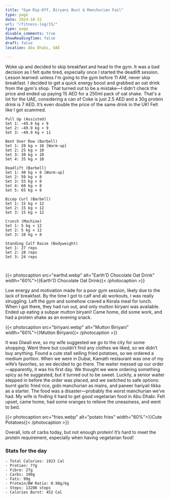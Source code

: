 ```yaml
---
title: "Gym Rip-Off, Biryani Bust & Manchurian Fail"
type: page
date: 2024-10-31
url: "/fitness-log/15/"
type: page
disable_comments: true
ShowReadingTime: false
draft: false
location: Abu Dhabi, UAE

---
```


Woke up and decided to skip breakfast and head to the gym. It was a bad decision as I felt quite tired, especially once I started the deadlift session. Lesson learned: unless I'm going to the gym before 11 AM, never skip breakfast. I decided to get a quick energy boost and grabbed an oat drink from the gym's shop. That turned out to be a mistake—I didn’t check the price and ended up paying 15 AED for a 250ml pack of oat shake. That's a lot for the UAE, considering a can of Coke is just 2.5 AED and a 30g protein drink is 7 AED. It’s even double the price of the same drink in the UK! Felt like I got scammed.




```
Pull Up (Assisted)
Set 1: −49.9 kg × 9
Set 2: −49.9 kg × 9
Set 3: −49.9 kg × 11

Bent Over Row (Barbell)
Set 1: 20 kg × 10 [Warm-up]
Set 2: 25 kg × 10
Set 3: 30 kg × 10
Set 4: 35 kg × 10

Deadlift (Barbell)
Set 1: 40 kg × 8 [Warm-up]
Set 2: 50 kg × 8
Set 3: 55 kg × 8
Set 4: 60 kg × 8
Set 5: 65 kg × 8

Bicep Curl (Barbell)
Set 1: 15 kg × 12
Set 2: 15 kg × 12
Set 3: 15 kg × 12

Crunch (Machine)
Set 1: 5 kg × 12
Set 2: 5 kg × 12
Set 3: 10 kg × 8

Standing Calf Raise (Bodyweight)
Set 1: 27 reps
Set 2: 28 reps
Set 3: 24 reps



```

{{< photocaption src="earthd.webp" alt="Earth'D Chocolate Oat Drink" width="60%">}}Earth'D Chocolate Oat Drink{{< /photocaption >}}

Low energy and motivation made for a poor gym session, likely due to the lack of breakfast. By the time I got to calf and ab workouts, I was really struggling. Left the gym and somehow craved a Kerala meal for lunch. When I got there, they had run out, and only mutton biryani was available. Ended up eating a subpar mutton biryani! Came home, did some work, and had a protein shake as an evening snack.

{{< photocaption src="biriyani.webp" alt="Mutton Biriyani" width="60%">}}Mutton Biriyani{{< /photocaption >}}


It was Diwali eve, so my wife suggested we go to the city for some shopping. Went there but couldn’t find any clothes we liked, so we didn’t buy anything. Found a cute stall selling fried potatoes, so we ordered a medium portion. When we were in Dubai, Kamath restaurant was one of my wife’s favorites, so we decided to go there. The waiter messed up our order—apparently, it was his first day. We thought we were ordering something spicy as he suggested, but it turned out to be sweet. Luckily, a senior waiter stepped in before the order was placed, and we switched to safe options: burnt garlic fried rice, gobi manchurian as mains, and paneer hariyali tikka as a starter. The food was a disaster—probably the worst manchurian we’ve had. My wife is finding it hard to get good vegetarian food in Abu Dhabi. Felt upset, came home, had some oranges to relieve the uneasiness, and went to bed.

{{< photocaption src="fries.webp" alt="potato fries" width="60%">}}Cute Potatoes{{< /photocaption >}}

Overall, lots of carbs today, but not enough protein! It’s hard to meet the protein requirement, especially when having vegetarian food!



### Stats for the day

```
- Total Calories: 1923 Cal
- Protien: 77g
- Fibre: 27g
- Carbs: 190g
- Fats: 99g
- Protein/BW Ratio: 0.98g/kg
- Steps: 13208 steps
- Calories Burnt: 452 Cal

```
